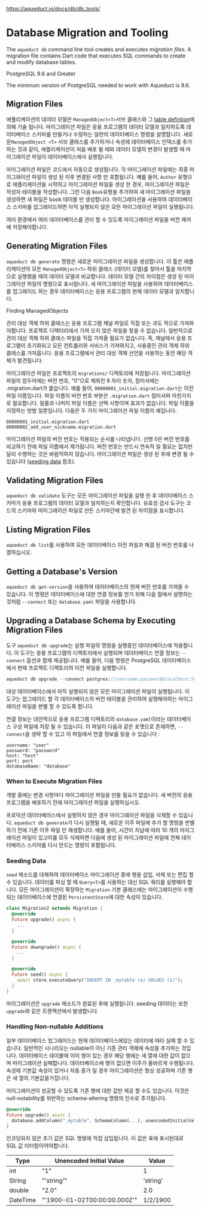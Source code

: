 https://aqueduct.io/docs/db/db_tools/

# Database Migration and Tooling

The `aqueduct db` command line tool creates and executes *migration files*. A migration file contains Dart code that executes SQL commands to create and modify database tables. 

PostgreSQL 9.6 and Greater

The minimum version of PostgreSQL needed to work with Aqueduct is 9.6.

## Migration Files

애플리케이션의 데이터 모델은 `ManagedObject<T>`서브 클래스와 그 [table defintion](https://aqueduct.io/docs/db/modeling_data/)에 의해 기술 됩니다. 마이그레이션 파일은 응용 프로그램의 데이터 모델과 일치하도록 데이터베이스 스키마를 만들거나 수정하는 일련의 데이터베이스 명령을 설명합니다. 새로운`ManagedObject <T>` 서브 클래스를 추가하거나 속성에 데이터베이스 인덱스를 추가하는 것과 같이, 애플리케이션이 처음 배포 될 때와 데이터 모델의 변경이 발생할 때 마이그레이션 파일이 데이터베이스에서 실행됩니다.

마이그레이션 파일은 코드에서 자동으로 생성됩니다. 각 마이그레이션 파일에는 최종 마이그레이션 파일이 생성 된 이후 변경된 사항 만 포함됩니다. 예를 들어, `Author` 유형으로 애플리케이션을 시작하고 마이그레이션 파일을 생성 한 경우, 마이그레이션 파일은 작성자 테이블을 작성합니다. 그런 다음 `Book`유형을 추가하여 새 마이그레이션 파일을 생성하면 새 파일은 book 테이블 만 생성합니다. 마이그레이션을 사용하여 데이터베이스 스키마를 업그레이드하면 아직 실행되지 않은 모든 마이그레이션 파일이 실행됩니다.

여러 환경에서 여러 데이터베이스를 관리 할 수 있도록 마이그레이션 파일을 버전 제어에 저장해야합니다.

## Generating Migration Files

`aqueduct db generate` 명령은 새로운 마이그레이션 파일을 생성합니다. 이 툴은 애플리케이션의 모든 `ManagedObject<T>` 하위 클래스 (데이터 모델)를 찾아서 툴을 마지막으로 실행했을 때의 데이터 모델과 비교합니다. 데이터 모델 간의 차이점은 생성 된 마이그레이션 파일의 명령으로 표시됩니다. 새 마이그레이션 파일을 사용하여 데이터베이스를 업그레이드 하는 경우 데이터베이스는 응용 프로그램의 현재 데이터 모델과 일치합니다.

Finding ManagedObjects

관리 대상 객체 하위 클래스는 응용 프로그램 채널 파일로 직접 또는 과도 적으로 가져와야합니다. 프로젝트 디렉터리에서 가져 오지 않은 파일을 찾을 수 없습니다. 일반적으로 관리 대상 객체 하위 클래스 파일을 직접 가져올 필요가 없습니다. 즉, 채널에서 응용 프로그램이 초기화되고 모든 컨트롤러와 서비스가 가져와지고, 사용중인 관리 객체 하위 클래스를 가져옵니다. 응용 프로그램에서 관리 대상 객체 선언을 사용하는 동안 해당 객체가 발견됩니다.

마이그레이션 파일은 프로젝트의 `migrations/` 디렉토리에 저장됩니다. 마이그레이션 파일의 접두어에는 버전 번호, "0"으로 채워진 8 자리 숫자, 접미사에는 .migration.dart가 붙습니다. 예를 들어, `00000001_initial.migration.dart`는 이전 파일 이름입니다. 파일 이름의 버전 번호 부분은 `.migration.dart` 접미사와 마찬가지로 필요합니다. 밑줄과 나머지 파일 이름은 선택 사항이며 효과가 없습니다. 파일 이름을 지정하는 방법 일뿐입니다. 다음은 두 가지 마이그레이션 파일 이름의 예입니다.

```
00000001_initial.migration.dart
00000002_add_user_nickname.migration.dart
```

마이그레이션 파일의 버전 번호는 적용되는 순서를 나타냅니다. 선행 0은 버전 번호를 비교하기 전에 파일 이름에서 제거됩니다. 버전 번호는 반드시 연속적 일 필요는 없지만 달리 수행하는 것은 바람직하지 않습니다. 마이그레이션 파일은 생성 된 후에 변경 될 수 있습니다 ([seeding data](https://aqueduct.io/docs/db/db_tools/#seeding-data) 참조).

## Validating Migration Files

`aqueduct db validate` 도구는 모든 마이그레이션 파일을 실행 한 후 데이터베이스 스키마가 응용 프로그램의 데이터 모델과 일치하는지 확인합니다. 유효성 검사 도구는 코드의 스키마와 마이그레이션 파일로 만든 스키마간에 발견 된 차이점을 표시합니다.

## Listing Migration Files

`aqueduct db list`를 사용하여 모든 데이터베이스 이전 파일과 해결 된 버전 번호를 나열하십시오.

## Getting a Database's Version

`aqueduct db get-version`을 사용하여 데이터베이스의 현재 버전 번호를 가져올 수 있습니다. 이 명령은 데이터베이스에 대한 연결 정보를 얻기 위해 다음 절에서 설명하는 것처럼 `--connect` 또는 `database.yaml` 파일을 사용합니다.

## Upgrading a Database Schema by Executing Migration Files

도구 `aqueduct db upgrade`는 실행 파일의 명령을 실행중인 데이터베이스에 적용합니다. 이 도구는 응용 프로그램의 디렉토리에서 실행되며 데이터베이스 연결 정보는 `--connect` 옵션과 함께 제공됩니다. 예를 들어, 다음 명령은 PostgreSQL 데이터베이스에서 현재 프로젝트 디렉토리의 이전 파일을 실행합니다.

```dart
aqueduct db upgrade --connect postgres://username:password@localhost:5432/my_application
```

대상 데이터베이스에서 아직 실행되지 않은 모든 마이그레이션 파일이 실행됩니다. 이 도구는 업그레이드 할 각 데이터베이스의 버전 테이블을 관리하여 실행해야하는 마이그레이션 파일을 판별 할 수 있도록 합니다.

연결 정보는 대안적으로 응용 프로그램 디렉토리의 `database.yaml`이라는 데이터베이스 구성 파일에 저장 될 수 있습니다. 이 파일이 다음과 같은 포맷으로 존재하면, `--connect`을 생략 할 수 있고 이 파일에서 연결 정보를 읽을 수 있습니다 :

```
username: "user"
password: "password"
host: "host"
port: port
databaseName: "database"
```

### When to Execute Migration Files

개발 중에는 변경 사항마다 마이그레이션 파일을 만들 필요가 없습니다. 새 버전의 응용 프로그램을 배포하기 전에 마이그레이션 파일을 실행하십시오.

프로덕션 데이터베이스에서 실행하지 않은 경우 마이그레이션 파일을 삭제할 수 있습니다. `aqueduct db generate`가 다시 실행될 때, 새로운 이주 파일에 추가 할 명령을 판별하기 전에 기존 이주 파일 만 재생합니다. 예를 들어, 시간이 지남에 따라 10 개의 마이그레이션 파일이 있고이를 모두 삭제하면 다음에 생성 된 마이그레이션 파일에 전체 데이터베이스 스키마를 다시 만드는 명령이 포함됩니다.

### Seeding Data

`seed` 메소드를 대체하여 데이터베이스 마이그레이션 중에 행을 삽입, 삭제 또는 편집 할 수 있습니다. 데이터를 파싱 할 때 `Query<T>`를 사용하는 대신 SQL 쿼리를 실행해야 합니다. 모든 마이그레이션이 확장하는 `Migration` 기본 클래스에는 마이그레이션이 수행되는 데이터베이스에 연결된 `PersistentStore`에 대한 속성이 있습니다.

```dart
class Migration2 extends Migration {
  @override
  Future upgrade() async {
    ...
  }

  @override
  Future downgrade() async {
    ...
  }

  @override
  Future seed() async {
    await store.executeQuery("INSERT IN _mytable (a) VALUES (1)");
  }
}
```

마이그레이션은 `upgrade` 메소드가 완료된 후에 실행됩니다. seeding 데이터는 또한`upgrade`와 같은 트랜잭션에서 발생합니다.

### Handling Non-nullable Additions

일부 데이터베이스 업그레이드는 현재 데이터베이스에있는 데이터에 따라 실패 할 수 있습니다. 일반적인 시나리오는 nullable이 아닌 기존 관리 객체에 속성을 추가하는 것입니다. 데이터베이스 테이블에 이미 행이 있는 경우 해당 행에는 새 열에 대한 값이 없으며 마이그레이션 실패합니다. 데이터베이스에 행이 없으면 이주가 올바르게 수행됩니다. 속성에 기본값 속성이 있거나 자동 증가 일 경우 마이그레이션은 항상 성공하며 기존 행은 새 열의 기본값을가집니다.

마이그레이션이 성공할 수 있도록 기존 행에 대한 값만 제공 할 수도 있습니다. 이것은 null-notability를 위반하는 schema-altering 명령의 인수로 추가됩니다.

```dart
@override
Future upgrade() async {
  database.addColumn("_mytable", SchemaColumn(...), unencodedInitialValue: "'text'")
}
```

인코딩되지 않은 초기 값은 SQL 명령에 직접 삽입됩니다. 이 값은 표에 표시된대로 SQL 값 리터럴이어야합니다.

| Type     | Unencoded Initial Value      | Value    |
| -------- | ---------------------------- | -------- |
| int      | "1"                          | 1        |
| String   | "'string'"                   | 'string' |
| double   | "2.0"                        | 2.0      |
| DateTime | "'1900-01-02T00:00:00.000Z'" | 1/2/1900 |